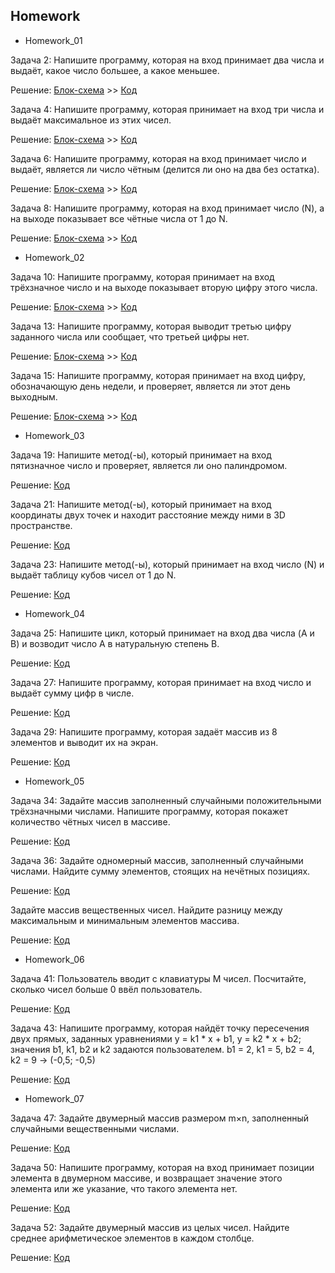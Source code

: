 ## Homework
  - Homework_01

Задача 2: Напишите программу, которая на вход принимает два числа и выдаёт, какое число большее, а какое меньшее.

Решение: [Блок-схема](Homework/Homework_01/Ex01/diagram_hw01ex01.drawio.png) >> [Код](Homework/Homework_01/Ex01/Program.cs)

Задача 4: Напишите программу, которая принимает на вход три числа и выдаёт максимальное из этих чисел.

Решение: [Блок-схема](Homework/Homework_01/Ex02/diagram_hw01ex02.drawio.png) >> [Код](Homework/Homework_01/Ex02/Program.cs)

Задача 6: Напишите программу, которая на вход принимает число и выдаёт, является ли число чётным (делится ли оно на два без остатка).

Решение: [Блок-схема](Homework/Homework_01/Ex03/diagram_hw01ex03.drawio.png) >> [Код](Homework/Homework_01/Ex03/Program.cs)

Задача 8: Напишите программу, которая на вход принимает число (N), а на выходе показывает все чётные числа от 1 до N.

Решение: [Блок-схема](Homework/Homework_01/Ex04/diagram_hw01ex04.drawio.png) >> [Код](Homework/Homework_01/Ex04/Program.cs)

 - Homework_02

Задача 10: Напишите программу, которая принимает на вход трёхзначное число и на выходе показывает вторую цифру этого числа.

Решение: [Блок-схема](Homework/Homework_02/Ex01/diagram_hw02ex01.drawio.png) >> [Код](Homework/Homework_02/Ex01/Program.cs)

Задача 13: Напишите программу, которая выводит третью цифру заданного числа или сообщает, что третьей цифры нет.

Решение: [Блок-схема](Homework/Homework_02/Ex02/diagram_hw02ex02.drawio.png) >> [Код](Homework/Homework_02/Ex02/Program.cs)

Задача 15: Напишите программу, которая принимает на вход цифру, обозначающую день недели, и проверяет, является ли этот день выходным.

Решение: [Блок-схема](Homework/Homework_02/Ex03/diagram_hw02ex03.drawio.png) >> [Код](Homework/Homework_02/Ex03/Program.cs)

- Homework_03

Задача 19: Напишите метод(-ы), который принимает на вход пятизначное число и проверяет, является ли оно палиндромом.

Решение: [Код](Homework/Homework_03/Ex01/Program.cs)

Задача 21: Напишите метод(-ы), который принимает на вход координаты двух точек и находит расстояние между ними в 3D пространстве.

Решение: [Код](Homework/Homework_03/Ex02/Program.cs)

Задача 23: Напишите метод(-ы), который принимает на вход число (N) и выдаёт таблицу кубов чисел от 1 до N.

Решение: [Код](Homework/Homework_03/Ex03/Program.cs)

- Homework_04

Задача 25: Напишите цикл, который принимает на вход два числа (A и B) и возводит число A в натуральную степень B.

Решение: [Код](Homework/Homework_04/Ex01/Program.cs)

Задача 27: Напишите программу, которая принимает на вход число и выдаёт сумму цифр в числе.

Решение: [Код](Homework/Homework_04/Ex02/Program.cs)

Задача 29: Напишите программу, которая задаёт массив из 8 элементов и выводит их на экран.

Решение: [Код](Homework/Homework_04/Ex03/Program.cs)

- Homework_05

Задача 34: Задайте массив заполненный случайными положительными трёхзначными числами. Напишите программу, которая покажет количество чётных чисел в массиве.

Решение: [Код](Homework/Homework_05/Ex01/Program.cs)

Задача 36: Задайте одномерный массив, заполненный случайными числами. Найдите сумму элементов, стоящих на нечётных позициях.

Решение: [Код](Homework/Homework_05/Ex02/Program.cs)

Задайте массив вещественных чисел. Найдите разницу между максимальным и минимальным элементов массива.

Решение: [Код](Homework/Homework_05/Ex03/Program.cs)

- Homework_06

Задача 41: Пользователь вводит с клавиатуры M чисел. Посчитайте, сколько чисел больше 0 ввёл пользователь.

Решение: [Код](Homework/Homework_06/Ex01/Program.cs)

Задача 43: Напишите программу, которая найдёт точку пересечения двух прямых, заданных уравнениями y = k1 * x + b1, y = k2 * x + b2; значения b1, k1, b2 и k2 задаются пользователем. b1 = 2, k1 = 5, b2 = 4, k2 = 9 -> (-0,5; -0,5)

Решение: [Код](Homework/Homework_06/Ex02/Program.cs)

- Homework_07

Задача 47: Задайте двумерный массив размером m×n, заполненный случайными вещественными числами.

Решение: [Код](Homework/Homework_07/Ex01/Program.cs)

Задача 50: Напишите программу, которая на вход принимает позиции элемента в двумерном массиве, и возвращает значение этого элемента или же указание, что такого элемента нет.

Решение: [Код](Homework/Homework_07/Ex02/Program.cs)

Задача 52: Задайте двумерный массив из целых чисел. Найдите среднее арифметическое элементов в каждом столбце.

Решение: [Код](Homework/Homework_07/Ex03/Program.cs)

